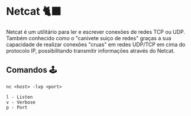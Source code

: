 # Netcat 🐈‍⬛

Netcat é um utilitário para ler e escrever conexões de redes TCP ou UDP.
Também conhecido como o "canivete suiço de redes" graças a sua capacidade de realizar conexões "cruas" em redes UDP/TCP em cima do protocolo IP, possibilitando transmitir informações através do Netcat.

## Comandos 🕹
`nc <host> -lvp <port>`

    l - Listen
    v - Verbose
    p - Port